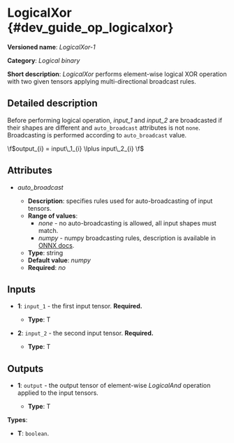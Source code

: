 # LogicalXor {#dev_guide_op_logicalxor}

**Versioned name**: *LogicalXor-1*

**Category**: *Logical binary*

**Short description**: *LogicalXor* performs element-wise logical XOR operation
with two given tensors applying multi-directional broadcast rules.

## Detailed description

Before performing logical operation, *input_1* and *input_2* are broadcasted if
their shapes are different and `auto_broadcast` attributes is not `none`.
Broadcasting is performed according to `auto_broadcast` value.

   \f$output_{i} = input\_1_{i} \lplus input\_2_{i} \f$

## Attributes

* *auto_broadcast*

  * **Description**: specifies rules used for auto-broadcasting of input tensors.
  * **Range of values**:
    * *none* - no auto-broadcasting is allowed, all input shapes must match.
    * *numpy* - numpy broadcasting rules, description is available in
      [ONNX docs](https://github.com/onnx/onnx/blob/main/docs/Broadcasting.md).
  * **Type**: string
  * **Default value**: *numpy*
  * **Required**: *no*

## Inputs

* **1**: ``input_1`` - the first input tensor. **Required.**

  * **Type**: T

* **2**: ``input_2`` - the second input tensor. **Required.**

  * **Type**: T

## Outputs

* **1**: ``output`` - the output tensor of element-wise *LogicalAnd* operation
  applied to the input tensors.

  * **Type**: T

**Types**:

* **T**: `boolean`.
